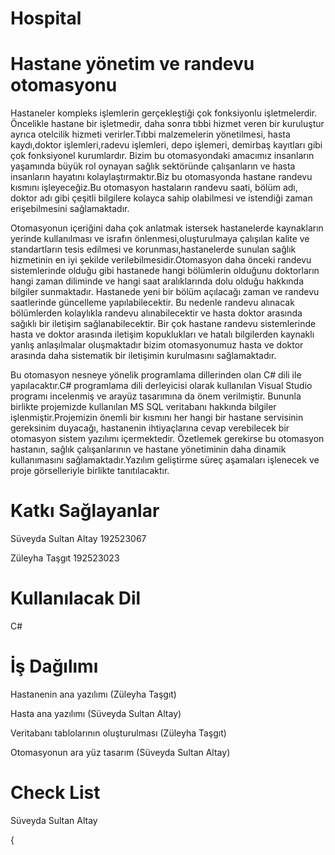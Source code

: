 # Hospital
# Hastane yönetim ve randevu otomasyonu
Hastaneler kompleks işlemlerin gerçekleştiği çok fonksiyonlu işletmelerdir. Öncelikle hastane bir işletmedir, daha sonra tıbbi hizmet veren bir kuruluştur ayrıca otelcilik hizmeti verirler.Tıbbi malzemelerin yönetilmesi, hasta kaydı,doktor işlemleri,radevu işlemleri, depo işlemeri, demirbaş kayıtları gibi çok fonksiyonel kurumlardır. Bizim bu otomasyondaki amacımız insanların yaşamında büyük rol oynayan sağlık sektöründe çalışanların ve hasta insanların hayatını kolaylaştırmaktır.Biz bu otomasyonda hastane randevu kısmını işleyeceğiz.Bu otomasyon hastaların randevu saati, bölüm adı, doktor adı gibi çeşitli bilgilere kolayca sahip olabilmesi ve istendiği zaman erişebilmesini sağlamaktadır.

Otomasyonun içeriğini daha çok anlatmak istersek hastanelerde kaynakların yerinde kullanılması ve israfın önlenmesi,oluşturulmaya çalışılan kalite ve standartların tesis edilmesi ve korunması,hastanelerde sunulan sağlık hizmetinin en iyi şekilde verilebilmesidir.Otomasyon daha önceki randevu sistemlerinde olduğu gibi hastanede hangi bölümlerin olduğunu doktorların hangi zaman diliminde ve hangi saat aralıklarında dolu olduğu hakkında bilgiler sunmaktadır. Hastanede yeni bir bölüm açılacağı zaman ve randevu saatlerinde güncelleme yapılabilecektir. Bu nedenle randevu alınacak bölümlerden kolaylıkla randevu alınabilecektir ve hasta doktor arasında sağıklı bir iletişim sağlanabilecektir. Bir çok hastane randevu sistemlerinde hasta ve doktor arasında iletişim kopuklukları ve hatalı bilgilerden kaynaklı yanlış anlaşılmalar oluşmaktadır bizim otomasyonumuz hasta ve doktor arasında daha sistematik bir iletişimin kurulmasını sağlamaktadır. 


Bu otomasyon nesneye yönelik programlama dillerinden olan C# dili ile yapılacaktır.C# programlama dili derleyicisi olarak kullanılan Visual Studio programı incelenmiş ve arayüz tasarımına da önem verilmiştir. Bununla birlikte projemizde kullanılan MS SQL veritabanı hakkında bilgiler işlenmiştir.Projemizin önemli bir kısmını her hangi bir hastane servisinin gereksinim duyacağı, hastanenin ihtiyaçlarına cevap verebilecek bir otomasyon sistem yazılımı içermektedir. Özetlemek gerekirse bu otomasyon hastanın, sağlık çalışanlarının ve hastane yönetiminin daha dinamik kullanımasını sağlamaktadır.Yazılım geliştirme süreç aşamaları işlenecek ve proje görselleriyle birlikte tanıtılacaktır.




# Katkı Sağlayanlar

Süveyda Sultan Altay 192523067

Züleyha Taşgıt 192523023


# Kullanılacak Dil

C#


# İş Dağılımı
Hastanenin ana yazılımı (Züleyha Taşgıt)

Hasta ana yazılımı (Süveyda Sultan Altay)

Veritabanı tablolarının oluşturulması (Züleyha Taşgıt)

Otomasyonun ara yüz  tasarım (Süveyda Sultan Altay)


# Check List

Süveyda Sultan Altay

{








